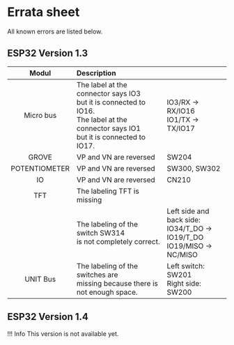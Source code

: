 # Errata sheet

All known errors are listed below.

## ESP32 Version 1.3

| Modul | Description | |
|:-----:|:-----------------|:--------------|
| Micro bus |The label at the connector says IO3<br/>but it is connected to IO16.<br/>The label at the connector says IO1<br/>but it is connected to IO17.| IO3/RX &rarr; RX/IO16<br/>IO1/TX &rarr; TX/IO17 |
| GROVE | VP and VN are reversed | SW204 |
| POTENTIOMETER | VP and VN are reversed | SW300, SW302 |
| IO | VP and VN are reversed | CN210 |
| TFT | The labeling TFT is missing |
|  | The labeling of the switch SW314<br/>is not completely correct. | Left side and back side:<br/>IO34/T_DO &rarr; IO19/T_DO<br/>IO19/MISO &rarr; NC/MISO |
| UNIT Bus | The labeling of the switches are<br/>missing because there is not enough space. | Left switch: SW201<br/>Right side: SW200 |

## ESP32 Version 1.4

!!! Info
    This version is not available yet.   
